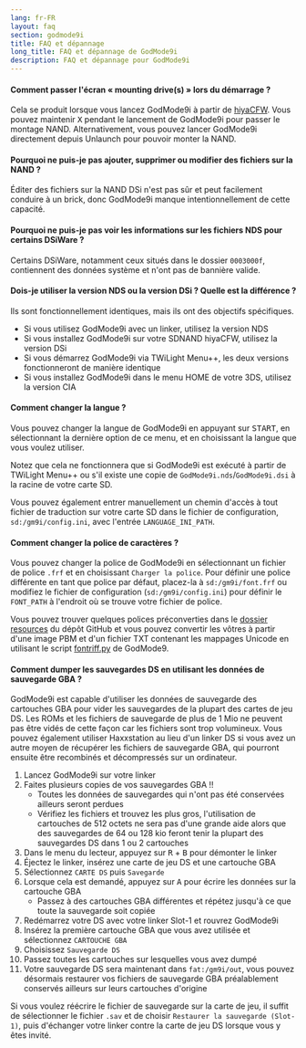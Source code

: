 ```yaml
---
lang: fr-FR
layout: faq
section: godmode9i
title: FAQ et dépannage
long_title: FAQ et dépannage de GodMode9i
description: FAQ et dépannage pour GodMode9i
---
```


#### Comment passer l'écran « mounting drive(s) » lors du démarrage ?
Cela se produit lorsque vous lancez GodMode9i à partir de [hiyaCFW](../hiyacfw). Vous pouvez maintenir <kbd class="face">X</kbd> pendant le lancement de GodMode9i pour passer le montage NAND. Alternativement, vous pouvez lancer GodMode9i directement depuis Unlaunch pour pouvoir monter la NAND.

#### Pourquoi ne puis-je pas ajouter, supprimer ou modifier des fichiers sur la NAND ?
Éditer des fichiers sur la NAND DSi n'est pas sûr et peut facilement conduire à un brick, donc GodMode9i manque intentionnellement de cette capacité.

#### Pourquoi ne puis-je pas voir les informations sur les fichiers NDS pour certains DSiWare ?
Certains DSiWare, notamment ceux situés dans le dossier `0003000f`, contiennent des données système et n'ont pas de bannière valide.

#### Dois-je utiliser la version NDS ou la version DSi ? Quelle est la différence ?
Ils sont fonctionnellement identiques, mais ils ont des objectifs spécifiques.
- Si vous utilisez GodMode9i avec un linker, utilisez la version NDS
- Si vous installez GodMode9i sur votre SDNAND hiyaCFW, utilisez la version DSi
- Si vous démarrez GodMode9i via TWiLight Menu++, les deux versions fonctionneront de manière identique
- Si vous installez GodMode9i dans le menu HOME de votre 3DS, utilisez la version CIA

#### Comment changer la langue ?
Vous pouvez changer la langue de GodMode9i en appuyant sur <kbd>START</kbd>, en sélectionnant la dernière option de ce menu, et en choisissant la langue que vous voulez utiliser.

Notez que cela ne fonctionnera que si GodMode9i est exécuté à partir de TWiLight Menu++ ou s'il existe une copie de `GodMode9i.nds`/`GodMode9i.dsi` à la racine de votre carte SD.

Vous pouvez également entrer manuellement un chemin d'accès à tout fichier de traduction sur votre carte SD dans le fichier de configuration, `sd:/gm9i/config.ini`, avec l'entrée `LANGUAGE_INI_PATH`.

#### Comment changer la police de caractères ?
Vous pouvez changer la police de GodMode9i en sélectionnant un fichier de police `.frf` et en choisissant `Charger la police`. Pour définir une police différente en tant que police par défaut, placez-la à `sd:/gm9i/font.frf` ou modifiez le fichier de configuration (`sd:/gm9i/config.ini`) pour définir le `FONT_PATH` à l'endroit où se trouve votre fichier de police.

Vous pouvez trouver quelques polices préconverties dans le [dossier resources](https://github.com/DS-Homebrew/GodMode9i/tree/master/resources/fonts) du dépôt GitHub et vous pouvez convertir les vôtres à partir d'une image PBM et d'un fichier TXT contenant les mappages Unicode en utilisant le script [fontriff.py](https://github.com/d0k3/GodMode9/blob/master/utils/fontriff.py) de GodMode9.

#### Comment dumper les sauvegardes DS en utilisant les données de sauvegarde GBA ?
GodMode9i est capable d'utiliser les données de sauvegarde des cartouches GBA pour vider les sauvegardes de la plupart des cartes de jeu DS. Les ROMs et les fichiers de sauvegarde de plus de 1 Mio ne peuvent pas être vidés de cette façon car les fichiers sont trop volumineux. Vous pouvez également utiliser Haxxstation au lieu d'un linker DS si vous avez un autre moyen de récupérer les fichiers de sauvegarde GBA, qui pourront ensuite être recombinés et décompressés sur un ordinateur.

1. Lancez GodMode9i sur votre linker
1. Faites plusieurs copies de vos sauvegardes GBA !!
   - Toutes les données de sauvegardes qui n'ont pas été conservées ailleurs seront perdues
   - Vérifiez les fichiers et trouvez les plus gros, l'utilisation de cartouches de 512 octets ne sera pas d'une grande aide alors que des sauvegardes de 64 ou 128 kio feront tenir la plupart des sauvegardes DS dans 1 ou 2 cartouches
1. Dans le menu du lecteur, appuyez sur <kbd class="r">R</kbd> + <kbd class="face">B</kbd> pour démonter le linker
1. Éjectez le linker, insérez une carte de jeu DS et une cartouche GBA
1. Sélectionnez `CARTE DS` puis `Savegarde`
1. Lorsque cela est demandé, appuyez sur <kbd class="face">A</kbd> pour écrire les données sur la cartouche GBA
   - Passez à des cartouches GBA différentes et répétez jusqu'à ce que toute la sauvegarde soit copiée
1. Redémarrez votre DS avec votre linker Slot-1 et rouvrez GodMode9i
1. Insérez la première cartouche GBA que vous avez utilisée et sélectionnez `CARTOUCHE GBA`
1. Choisissez `Sauvegarde DS`
1. Passez toutes les cartouches sur lesquelles vous avez dumpé
1. Votre sauvegarde DS sera maintenant dans `fat:/gm9i/out`, vous pouvez désormais restaurer vos fichiers de sauvegarde GBA préalablement conservés ailleurs sur leurs cartouches d'origine

Si vous voulez réécrire le fichier de sauvegarde sur la carte de jeu, il suffit de sélectionner le fichier `.sav` et de choisir `Restaurer la sauvegarde (Slot-1)`, puis d'échanger votre linker contre la carte de jeu DS lorsque vous y êtes invité.
